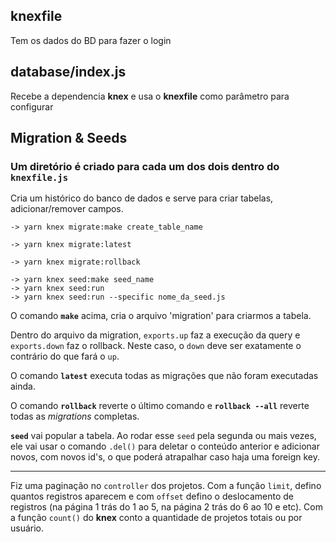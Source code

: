 ## knexfile

Tem os dados do BD para fazer o login

## database/index.js

Recebe a dependencia **knex** e usa o **knexfile** como parâmetro para configurar

## Migration & Seeds

### Um diretório é criado para cada um dos dois dentro do `knexfile.js`

Cria um histórico do banco de dados e serve para criar tabelas, adicionar/remover campos.

```console
-> yarn knex migrate:make create_table_name

-> yarn knex migrate:latest

-> yarn knex migrate:rollback

-> yarn knex seed:make seed_name
-> yarn knex seed:run
-> yarn knex seed:run --specific nome_da_seed.js
```

O comando **`make`** acima, cria o arquivo 'migration' para criarmos a tabela.

Dentro do arquivo da migration, `exports.up` faz a execução da query e `exports.down` faz o rollback. Neste caso, o `down` deve ser exatamente o contrário do que fará o `up`.

O comando **`latest`** executa todas as migrações que não foram executadas ainda.

O comando **`rollback`** reverte o último comando e **`rollback --all`** reverte todas as _migrations_ completas.

**`seed`** vai popular a tabela. Ao rodar esse `seed` pela segunda ou mais vezes, ele vai usar o comando `.del()` para deletar o conteúdo anterior e adicionar novos, com novos id's, o que poderá atrapalhar caso haja uma foreign key.

---

Fiz uma paginação no `controller` dos projetos. Com a função `limit`, defino quantos registros aparecem e com `offset` defino o deslocamento de registros (na página 1 trás do 1 ao 5, na página 2 trás do 6 ao 10 e etc).
Com a função `count()` do **knex** conto a quantidade de projetos totais ou por usuário.
